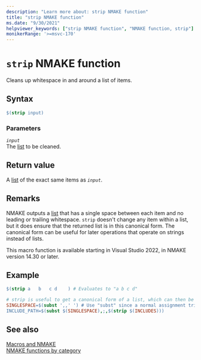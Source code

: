 ```yaml
---
description: "Learn more about: strip NMAKE function"
title: "strip NMAKE function"
ms.date: "9/30/2021"
helpviewer_keywords: ["strip NMAKE function", "NMAKE function, strip"]
monikerRange: '>=msvc-170'
---
```

# `strip` NMAKE function

Cleans up whitespace in and around a list of items.

## Syntax

```makefile
$(strip input)
```

### Parameters

*`input`*\
The [list](using-an-nmake-macro.md#function-list-syntax) to be cleaned.

## Return value

A [list](using-an-nmake-macro.md#function-list-syntax) of the exact same items as *`input`*.

## Remarks

NMAKE outputs a [list](using-an-nmake-macro.md#function-list-syntax) that has a single space between each item and no leading or trailing whitespace. `strip` doesn't change any item within a list, but it does ensure that the returned list is in this canonical form. The canonical form can be useful for later operations that operate on strings instead of lists.

This macro function is available starting in Visual Studio 2022, in NMAKE version 14.30 or later.

## Example

```makefile
$(strip a   b   c d    ) # Evaluates to "a b c d"

# strip is useful to get a canonical form of a list, which can then be transformed into a different format
SINGLESPACE=$(subst ',,' ') # Use "subst" since a normal assignment trims trailing whitespace.
INCLUDE_PATH=$(subst $(SINGLESPACE),;,$(strip $(INCLUDES)))
```

## See also

[Macros and NMAKE](macros-and-nmake.md)\
[NMAKE functions by category](using-an-nmake-macro.md#functions-by-category)
